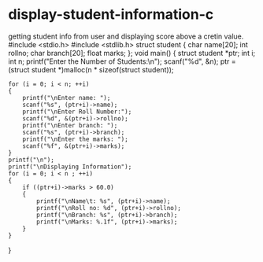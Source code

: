 # display-student-information-c
getting student info from user and displaying score above a cretin value.
#include <stdio.h>
#include <stdlib.h>
struct student
{
    char name[20];
    int rollno;
    char branch[20];
    float marks;
};
void main()
{
    struct student *ptr;
    int i;
    int n;
    printf("Enter the Number of Students:\n");
    scanf("%d", &n);
    ptr = (struct student *)malloc(n * sizeof(struct student));
    
    for (i = 0; i < n; ++i)
    {
        printf("\nEnter name: ");
        scanf("%s", (ptr+i)->name);
        printf("\nEnter Roll Number:");
        scanf("%d", &(ptr+i)->rollno);
        printf("\nEnter branch: ");
        scanf("%s", (ptr+i)->branch);
        printf("\nEnter the marks: ");
        scanf("%f", &(ptr+i)->marks);
    }
    printf("\n");
    printf("\nDisplaying Information");
    for (i = 0; i < n ; ++i)
    {
        if ((ptr+i)->marks > 60.0)
        {
            printf("\nName\t: %s", (ptr+i)->name);
            printf("\nRoll no: %d", (ptr+i)->rollno);
            printf("\nBranch: %s", (ptr+i)->branch);
            printf("\nMarks: %.1f", (ptr+i)->marks);
        }
    }
}

